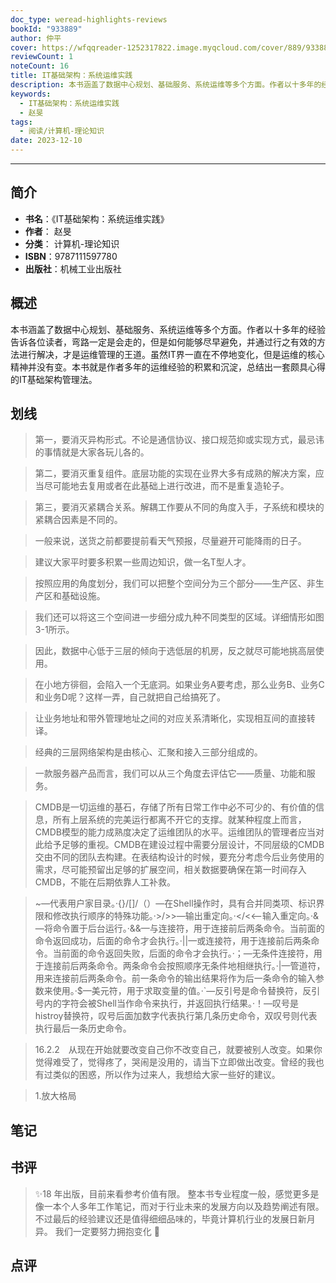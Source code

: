 ```yaml
---
doc_type: weread-highlights-reviews
bookId: "933889"
author: 仲平
cover: https://wfqqreader-1252317822.image.myqcloud.com/cover/889/933889/t7_933889.jpg
reviewCount: 1
noteCount: 16
title: IT基础架构：系统运维实践
description: 本书涵盖了数据中心规划、基础服务、系统运维等多个方面。作者以十多年的经验告诉各位读者，弯路一定是会走的，但是如何能够尽早避免，并通过行之有效的方法进行解决，才是运维管理的王道。虽然IT界一直在不停地变化，但是运维的核心精神并没有变。本书就是作者多年的运维经验的积累和沉淀，总结出一套颇具心得的IT基础架构管理法。
keywords:
  - IT基础架构：系统运维实践
  - 赵旻
tags:
  - 阅读/计算机-理论知识
date: 2023-12-10
---
```


---

## 简介

- **书名**：《IT基础架构：系统运维实践》
- **作者**： 赵旻
- **分类**： 计算机-理论知识
- **ISBN**：9787111597780
- **出版社**：机械工业出版社

## 概述

本书涵盖了数据中心规划、基础服务、系统运维等多个方面。作者以十多年的经验告诉各位读者，弯路一定是会走的，但是如何能够尽早避免，并通过行之有效的方法进行解决，才是运维管理的王道。虽然IT界一直在不停地变化，但是运维的核心精神并没有变。本书就是作者多年的运维经验的积累和沉淀，总结出一套颇具心得的IT基础架构管理法。

## 划线 
 

> 第一，要消灭异构形式。不论是通信协议、接口规范抑或实现方式，最忌讳的事情就是大家各玩儿各的。 

> 第二，要消灭重复组件。底层功能的实现在业界大多有成熟的解决方案，应当尽可能地去复用或者在此基础上进行改进，而不是重复造轮子。 

> 第三，要消灭紧耦合关系。解耦工作要从不同的角度入手，子系统和模块的紧耦合因素是不同的。 

> 一般来说，送货之前都要提前看天气预报，尽量避开可能降雨的日子。 

> 建议大家平时要多积累一些周边知识，做一名T型人才。 

> 按照应用的角度划分，我们可以把整个空间分为三个部分——生产区、非生产区和基础设施。 

> 我们还可以将这三个空间进一步细分成九种不同类型的区域。详细情形如图3-1所示。 

> 因此，数据中心低于三层的倾向于选低层的机房，反之就尽可能地挑高层使用。 

> 在小地方徘徊，会陷入一个无底洞。如果业务A要考虑，那么业务B、业务C和业务D呢？这样一弄，自己就把自己给搞死了。 

> 让业务地址和带外管理地址之间的对应关系清晰化，实现相互间的直接转译。 

> 经典的三层网络架构是由核心、汇聚和接入三部分组成的。 

> 一款服务器产品而言，我们可以从三个角度去评估它——质量、功能和服务。 

> CMDB是一切运维的基石，存储了所有日常工作中必不可少的、有价值的信息，所有上层系统的完美运行都离不开它的支撑。就某种程度上而言，CMDB模型的能力成熟度决定了运维团队的水平。运维团队的管理者应当对此给予足够的重视。CMDB在建设过程中需要分层设计，不同层级的CMDB交由不同的团队去构建。在表结构设计的时候，要充分考虑今后业务使用的需求，尽可能预留出足够的扩展空间，相关数据要确保在第一时间存入CMDB，不能在后期依靠人工补救。 

> ~—代表用户家目录。·{}/[]/（）—在Shell操作时，具有合并同类项、标识界限和修改执行顺序的特殊功能。·>/>>—输出重定向。·</<<—输入重定向。·&—将命令置于后台运行。·&&—与连接符，用于连接前后两条命令。当前面的命令返回成功，后面的命令才会执行。·||—或连接符，用于连接前后两条命令。当前面的命令返回失败，后面的命令才会执行。·；—无条件连接符，用于连接前后两条命令。两条命令会按照顺序无条件地相继执行。·|—管道符，用来连接前后两条命令。前一条命令的输出结果将作为后一条命令的输入参数来使用。·$—美元符，用于求取变量的值。·`—反引号是命令替换符，反引号内的字符会被Shell当作命令来执行，并返回执行结果。·！—叹号是histroy替换符，叹号后面加数字代表执行第几条历史命令，双叹号则代表执行最后一条历史命令。 

> 16.2.2　从现在开始就要改变自己你不改变自己，就要被别人改变。如果你觉得难受了，觉得疼了，哭闹是没用的，请当下立即做出改变。曾经的我也有过类似的困惑，所以作为过来人，我想给大家一些好的建议。 

> 1.放大格局

## 笔记


## 书评

> ✨18 年出版，目前来看参考价值有限。 整本书专业程度一般，感觉更多是像一本个人多年工作笔记，而对于行业未来的发展方向以及趋势阐述有限。 不过最后的经验建议还是值得细细品味的，毕竟计算机行业的发展日新月异。 我们一定要努力拥抱变化 💪

## 点评
